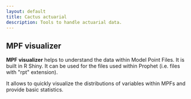 ```yaml
---
layout: default
title: Cactus actuarial
description: Tools to handle actuarial data.
---
```


## MPF visualizer

**MPF visualizer** helps to understand the data within Model Point Files. It is built in R Shiny. It can be used for the files used within Prophet (i.e. files with "rpt" extension).

It allows to quickly visualize the distributions of variables within MPFs and provide basic statistics.


